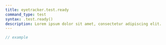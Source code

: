```yaml
---
title: eyetracker.test.ready
command_type: test
syntax: .test.ready()
description: Lorem ipsum dolor sit amet, consectetur adipiscing elit.
---
```


```javascript
// example
```